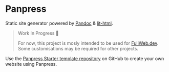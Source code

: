 # Panpress

Static site generator powered by [Pandoc](https://pandoc.org/) & [lit-html](https://lit-html.polymer-project.org/).

> Work In Progress :construction:
>
> For now, this project is mosly intended to be used for [FullWeb.dev](https://fullweb.dev). Some customisations may be required for other projects.

Use the [Panpress Starter template repository](https://github.com/fullwebdev/panpress-starter) on GitHub to create your own website using Panpress.
